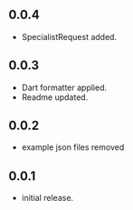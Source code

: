 
## 0.0.4

* SpecialistRequest added.

## 0.0.3

* Dart formatter applied.
* Readme updated.

## 0.0.2

* example json files removed

## 0.0.1

* initial release.